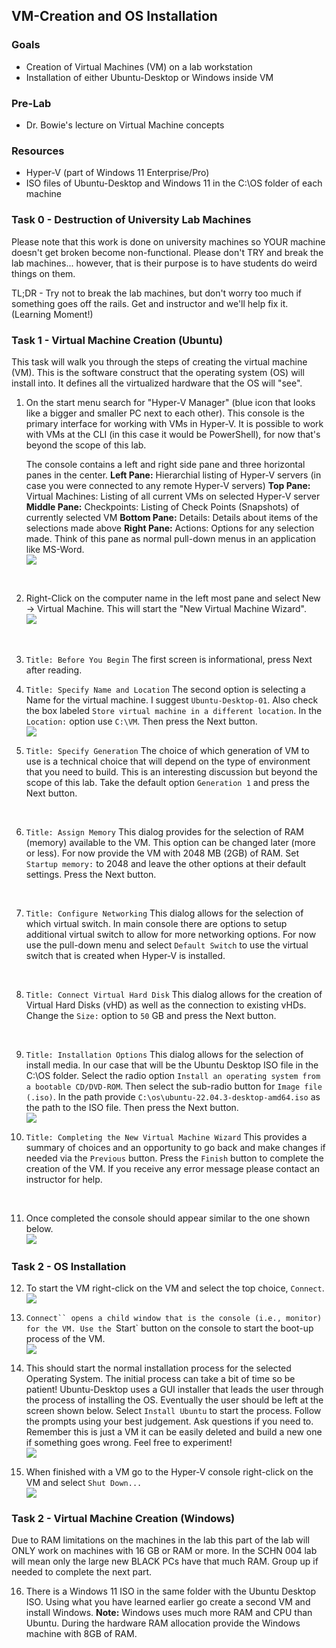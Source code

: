 ## VM-Creation and OS Installation

### Goals 
-   Creation of Virtual Machines (VM) on a lab workstation
-   Installation of either Ubuntu-Desktop or Windows inside VM

### Pre-Lab
-   Dr. Bowie's lecture on Virtual Machine concepts

### Resources
-   Hyper-V (part of Windows 11 Enterprise/Pro)
-   ISO files of Ubuntu-Desktop and Windows 11 in the C:\OS folder of each machine

### Task 0 - Destruction of University Lab Machines
Please note that this work is done on university machines so YOUR machine doesn't get broken become non-functional. Please don't TRY and break the lab machines... however, that is their purpose is to have students do weird things on them. 

TL;DR - Try not to break the lab machines, but don't worry too much if something goes off the rails. Get and instructor and we'll help fix it. (Learning Moment!)

### Task 1 - Virtual Machine Creation (Ubuntu)
This task will walk you through the steps of creating the virtual machine (VM). This is the software construct that the operating system (OS) will install into. It defines all the virtualized hardware that the OS will "see".

1. On the start menu search for "Hyper-V Manager" (blue icon that looks like a bigger and smaller PC next to each other). This console is the primary interface for working with VMs in Hyper-V. It is possible to work with VMs at the CLI (in this case it would be PowerShell), for now that's beyond the scope of this lab.

    The console contains a left and right side pane and three horizontal panes in the center. 
    **Left Pane:** Hierarchial listing of Hyper-V servers (in case you were connected to any remote Hyper-V servers)
    **Top Pane:** Virtual Machines: Listing of all current VMs on selected Hyper-V server
    **Middle Pane:** Checkpoints: Listing of Check Points (Snapshots) of currently selected VM
    **Bottom Pane:** Details: Details about items of the selections made above
    **Right Pane:** Actions: Options for any selection made. Think of this pane as normal pull-down menus in an application like MS-Word.
    <br>
    ![](./images/1-hyper-v-console-1.png)
<br>

2. Right-Click on the computer name in the left most pane and select New -> Virtual Machine. This will start the "New Virtual Machine Wizard".
    <br>
    ![](./images/2-hyper-v-console-context.png)
<br>

3. `Title: Before You Begin` The first screen is informational, press Next after reading. 

4. `Title: Specify Name and Location` The second option is selecting a Name for the virtual machine. I suggest `Ubuntu-Desktop-01`. Also check the box labeled `Store virtual machine in a different location`. In the `Location:` option use `C:\VM`. Then press the Next button.
    <br>
    ![](./images/3-hyper-v-VM-name-and-Location.png)
    <br>

5. `Title: Specify Generation` The choice of which generation of VM to use is a technical choice that will depend on the type of environment that you need to build. This is an interesting discussion but beyond the scope of this lab. Take the default option `Generation 1` and press the Next button.
<br>

6. `Title: Assign Memory` This dialog provides for the selection of RAM (memory) available to the VM. This option can be changed later (more or less). For now provide the VM with 2048 MB (2GB) of RAM. Set `Startup memory:` to 2048 and leave the other options at their default settings. Press the Next button.
<br>

7. `Title: Configure Networking` This dialog allows for the selection of which virtual switch. In main console there are options to setup additional virtual switch to allow for more networking options. For now use the pull-down menu and select `Default Switch` to use the virtual switch that is created when Hyper-V is installed.
<br>

8. `Title: Connect Virtual Hard Disk` This dialog allows for the creation of Virtual Hard Disks (vHD) as well as the connection to existing vHDs. Change the `Size:` option to `50` GB and press the Next button.
<br>

9. `Title: Installation Options` This dialog allows for the selection of install media. In our case that will be the Ubuntu Desktop ISO file in the C:\OS folder. Select the radio option `Install an operating system from a bootable CD/DVD-ROM`. Then select the sub-radio button for `Image file (.iso)`. In the path provide `C:\os\ubuntu-22.04.3-desktop-amd64.iso` as the path to the ISO file. Then press the Next button.
    <br>
    ![](./images/4-hyper-v-VM-ISO-Location.png)
    <br>

10. `Title: Completing the New Virtual Machine Wizard` This provides a summary of choices and an opportunity to go back and make changes if needed via the `Previous` button. Press the `Finish` button to complete the creation of the VM. If you receive any error message please contact an instructor for help.
<br>

11. Once completed the console should appear similar to the one shown below.
    <br>
    ![](./images/5-hyper-v-console-2.png)
    <br>

### Task 2 - OS Installation
12. To start the VM right-click on the VM and select the top choice, `Connect`. 
    <br>
    ![](./images/6-hyper-v-connect.png)
    <br>

13. `Connect`` opens a child window that is the console (i.e., monitor) for the VM. Use the `Start` button on the console to start the boot-up process of the VM.
    <br>
    ![](./images/7-hyper-v-console.png)
    <br>

14. This should start the normal installation process for the selected Operating System. The initial process can take a bit of time so be patient! Ubuntu-Desktop uses a GUI installer that leads the user through the process of installing the OS. Eventually the user should be left at the screen shown below. Select `Install Ubuntu` to start the process. Follow the prompts using your best judgement. Ask questions if you need to. Remember this is just a VM it can be easily deleted and build a new one if something goes wrong. Feel free to experiment!
    <br>
    ![](./images/8-hyper-v-console-ubuntu-install.png)
    <br>

15. When finished with a VM go to the Hyper-V console right-click on the VM and select `Shut Down...`
    <br>
    ![](./images/9-hyper-v-console-shut-down.png)
    <br>

### Task 2 - Virtual Machine Creation (Windows)
Due to RAM limitations on the machines in the lab this part of the lab will ONLY work on machines with 16 GB or RAM or more. In the SCHN 004 lab will mean only the large new BLACK PCs have that much RAM. Group up if needed to complete the next part.

16. There is a Windows 11 ISO in the same folder with the Ubuntu Desktop ISO. Using what you have learned earlier go create a second VM and install Windows.
**Note:** Windows uses much more RAM and CPU than Ubuntu. During the hardware RAM allocation provide the Windows machine with 8GB of RAM.
